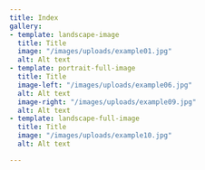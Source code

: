 ```yaml
---
title: Index
gallery:
- template: landscape-image
  title: Title
  image: "/images/uploads/example01.jpg"
  alt: Alt text
- template: portrait-full-image
  title: Title
  image-left: "/images/uploads/example06.jpg"
  alt: Alt text
  image-right: "/images/uploads/example09.jpg"
  alt: Alt text
- template: landscape-full-image
  title: Title
  image: "/images/uploads/example10.jpg"
  alt: Alt text

---
```

